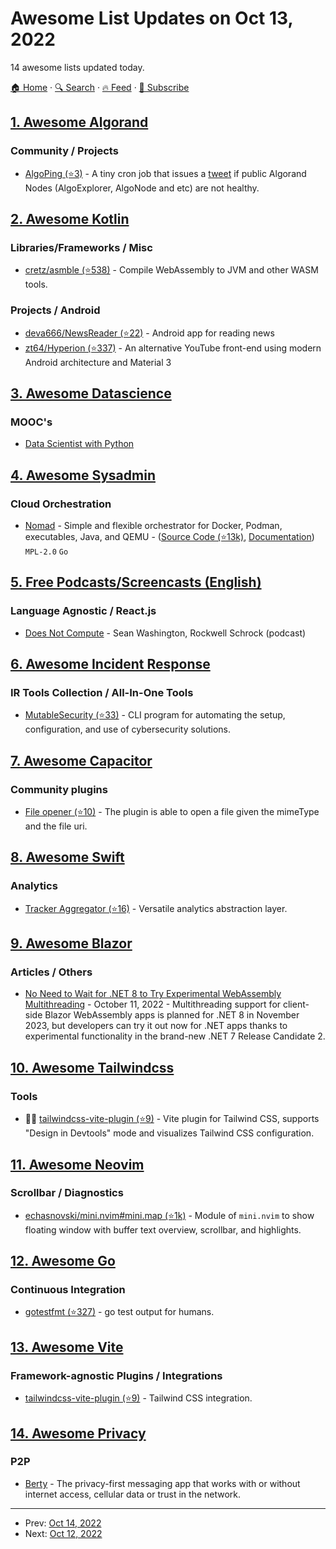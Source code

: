 # Awesome List Updates on Oct 13, 2022

14 awesome lists updated today.

[🏠 Home](/README.md) · [🔍 Search](https://www.trackawesomelist.com/search/) · [🔥 Feed](https://www.trackawesomelist.com/rss.xml) · [📮 Subscribe](https://trackawesomelist.us17.list-manage.com/subscribe?u=d2f0117aa829c83a63ec63c2f&id=36a103854c)



## [1. Awesome Algorand](/content/aorumbayev/awesome-algorand/README.md)

### Community / Projects

*   [AlgoPing (⭐3)](https://github.com/aorumbayev/algoping) - A tiny cron job that issues a [tweet](https://twitter.com/algoping) if public Algorand Nodes (AlgoExplorer, AlgoNode and etc) are not healthy.

## [2. Awesome Kotlin](/content/KotlinBy/awesome-kotlin/README.md)

### Libraries/Frameworks / Misc

*   [cretz/asmble (⭐538)](https://github.com/cretz/asmble) - Compile WebAssembly to JVM and other WASM tools.

### Projects / Android

*   [deva666/NewsReader (⭐22)](https://github.com/deva666/NewsReader) - Android app for reading news
*   [zt64/Hyperion (⭐337)](https://github.com/zt64/Hyperion) - An alternative YouTube front-end using modern Android architecture and Material 3

## [3. Awesome Datascience](/content/academic/awesome-datascience/README.md)

### MOOC's

*   [Data Scientist with Python](https://app.datacamp.com/learn/career-tracks/data-scientist-with-python)

## [4. Awesome Sysadmin](/content/awesome-foss/awesome-sysadmin/README.md)

### Cloud Orchestration

*   [Nomad](https://www.nomadproject.io) - Simple and flexible orchestrator for Docker, Podman, executables, Java, and QEMU - ([Source Code (⭐13k)](https://github.com/hashicorp/nomad), [Documentation](https://www.nomadproject.io/docs)) `MPL-2.0` `Go`

## [5. Free Podcasts/Screencasts (English)](/content/EbookFoundation/free-programming-books/casts/free-podcasts-screencasts-en/README.md)

### Language Agnostic / React.js

*   [Does Not Compute](https://dnc.show) - Sean Washington, Rockwell Schrock (podcast)

## [6. Awesome Incident Response](/content/meirwah/awesome-incident-response/README.md)

### IR Tools Collection / All-In-One Tools

*   [MutableSecurity (⭐33)](https://github.com/MutableSecurity/mutablesecurity) - CLI program for automating the setup, configuration, and use of cybersecurity solutions.

## [7. Awesome Capacitor](/content/riderx/awesome-capacitor/README.md)

### Community plugins

*   [File opener (⭐10)](https://github.com/capacitor-community/file-opener) - The plugin is able to open a file given the mimeType and the file uri.

## [8. Awesome Swift](/content/matteocrippa/awesome-swift/README.md)

### Analytics

*   [Tracker Aggregator (⭐16)](https://github.com/kafejo/Tracker-Aggregator) - Versatile analytics abstraction layer.

## [9. Awesome Blazor](/content/AdrienTorris/awesome-blazor/README.md)

### Articles / Others

*   [No Need to Wait for .NET 8 to Try Experimental WebAssembly Multithreading](https://visualstudiomagazine.com/articles/2022/10/11/blazor-webassembly-net7.aspx) - October 11, 2022 - Multithreading support for client-side Blazor WebAssembly apps is planned for .NET 8 in November 2023, but developers can try it out now for .NET apps thanks to experimental functionality in the brand-new .NET 7 Release Candidate 2.

## [10. Awesome Tailwindcss](/content/aniftyco/awesome-tailwindcss/README.md)

### Tools

*   💼🔧 [tailwindcss-vite-plugin (⭐9)](https://github.com/await-ovo/tailwindcss-webpack-plugin/tree/main/packages/vite-plugin) - Vite plugin for Tailwind CSS, supports "Design in Devtools" mode and visualizes Tailwind CSS configuration.

## [11. Awesome Neovim](/content/rockerBOO/awesome-neovim/README.md)

### Scrollbar / Diagnostics

*   [echasnovski/mini.nvim#mini.map (⭐1k)](https://github.com/echasnovski/mini.nvim/blob/main/readmes/mini-map.md) - Module of `mini.nvim` to show floating window with buffer text overview, scrollbar, and highlights.

## [12. Awesome Go](/content/avelino/awesome-go/README.md)

### Continuous Integration

*   [gotestfmt (⭐327)](https://github.com/GoTestTools/gotestfmt) - go test output for humans.

## [13. Awesome Vite](/content/vitejs/awesome-vite/README.md)

### Framework-agnostic Plugins / Integrations

*   [tailwindcss-vite-plugin (⭐9)](https://github.com/await-ovo/tailwindcss-webpack-plugin) - Tailwind CSS integration.

## [14. Awesome Privacy](/content/pluja/awesome-privacy/README.md)

### P2P

*   [Berty](https://berty.tech/) - The privacy-first messaging app that works with or without internet access, cellular data or trust in the network.

---

- Prev: [Oct 14, 2022](/content/2022/10/14/README.md)
- Next: [Oct 12, 2022](/content/2022/10/12/README.md)